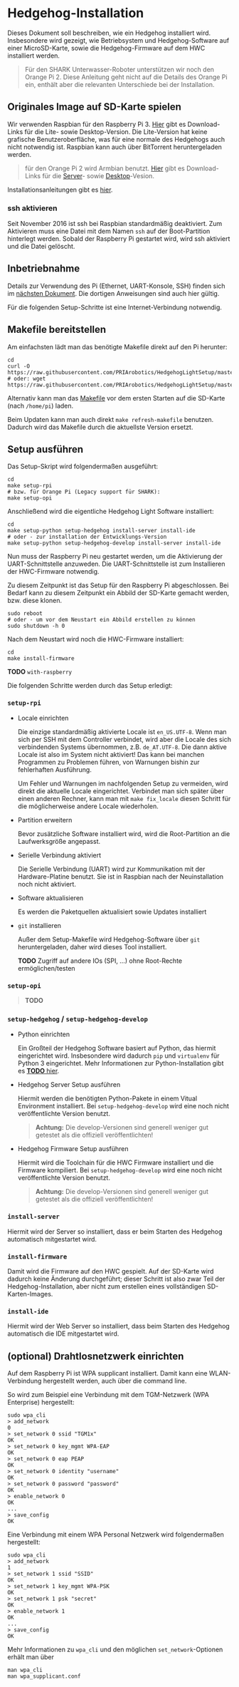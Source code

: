 # Hedgehog-Installation

Dieses Dokument soll beschreiben, wie ein Hedgehog installiert wird.
Insbesondere wird gezeigt, wie Betriebsystem und Hedgehog-Software auf einer MicroSD-Karte,
sowie die Hedgehog-Firmware auf dem HWC installiert werden.

> Für den SHARK Unterwasser-Roboter unterstützen wir noch den Orange Pi 2.
> Diese Anleitung geht nicht auf die Details des Orange Pi ein,
> enthält aber die relevanten Unterschiede bei der Installation.

## Originales Image auf SD-Karte spielen

Wir verwenden Raspbian für den Raspberry Pi 3.
[Hier](https://www.raspberrypi.org/downloads/raspbian/) gibt es Download-Links für die Lite- sowie Desktop-Version.
Die Lite-Version hat keine grafische Benutzeroberfläche, was für eine normale des Hedgehogs auch nicht notwendig ist.
Raspbian kann auch über BitTorrent heruntergeladen werden.

> für den Orange Pi 2 wird Armbian benutzt.
> [Hier](http://www.armbian.com/orange-pi-2/) gibt es Download-Links für die
> [Server](http://mirror.igorpecovnik.com/Armbian_5.05_Orangepih3_Debian_jessie_3.4.110.zip)- sowie
> [Desktop](http://mirror.igorpecovnik.com/Armbian_5.05_Orangepih3_Debian_jessie_3.4.110_desktop.zip)-Vesion.

Installationsanleitungen gibt es [hier](https://www.raspberrypi.org/documentation/installation/installing-images/README.md).

### ssh aktivieren

Seit November 2016 ist ssh bei Raspbian standardmäßig deaktiviert.
Zum Aktivieren muss eine Datei mit dem Namen `ssh` auf der Boot-Partition hinterlegt werden.
Sobald der Raspberry Pi gestartet wird, wird ssh aktiviert und die Datei gelöscht.

## Inbetriebnahme

Details zur Verwendung des Pi (Ethernet, UART-Konsole, SSH) finden sich im [nächsten Dokument](Working.md).
Die dortigen Anweisungen sind auch hier gültig.

Für die folgenden Setup-Schritte ist eine Internet-Verbindung notwendig.

## Makefile bereitstellen

Am einfachsten lädt man das benötigte Makefile direkt auf den Pi herunter:

    cd
    curl -O https://raw.githubusercontent.com/PRIArobotics/HedgehogLightSetup/master/Makefile
    # oder: wget https://raw.githubusercontent.com/PRIArobotics/HedgehogLightSetup/master/Makefile

Alternativ kann man das [Makefile](https://raw.githubusercontent.com/PRIArobotics/HedgehogLightSetup/master/Makefile) vor dem ersten Starten auf die SD-Karte (nach `/home/pi`) laden.

Beim Updaten kann man auch direkt `make refresh-makefile` benutzen.
Dadurch wird das Makefile durch die aktuellste Version ersetzt.

## Setup ausführen

Das Setup-Skript wird folgendermaßen ausgeführt:

    cd
    make setup-rpi
    # bzw. für Orange Pi (Legacy support für SHARK):
    make setup-opi

Anschließend wird die eigentliche Hedgehog Light Software installiert:

    cd
    make setup-python setup-hedgehog install-server install-ide
    # oder - zur installation der Entwicklungs-Version
    make setup-python setup-hedgehog-develop install-server install-ide

Nun muss der Raspberry Pi neu gestartet werden, um die Aktivierung der UART-Schnittstelle anzuweden.
Die UART-Schnittstelle ist zum Installieren der HWC-Firmware notwendig.

Zu diesem Zeitpunkt ist das Setup für den Raspberry Pi abgeschlossen.
Bei Bedarf kann zu diesem Zeitpunkt ein Abbild der SD-Karte gemacht werden, bzw. diese klonen.

    sudo reboot
    # oder - um vor dem Neustart ein Abbild erstellen zu können
    sudo shutdown -h 0

Nach dem Neustart wird noch die HWC-Firmware installiert:

    cd
    make install-firmware

**TODO** `with-raspberry`

Die folgenden Schritte werden durch das Setup erledigt:

### `setup-rpi`

* Locale einrichten

  Die einzige standardmäßig aktivierte Locale ist `en_US.UTF-8`.
  Wenn man sich per SSH mit dem Controller verbindet, wird aber die Locale des sich verbindenden Systems übernommen, z.B. `de_AT.UTF-8`.
  Die dann aktive Locale ist also im System nicht aktiviert!
  Das kann bei manchen Programmen zu Problemen führen, von Warnungen bishin zur fehlerhaften Ausführung.

  Um Fehler und Warnungen im nachfolgenden Setup zu vermeiden, wird direkt die aktuelle Locale eingerichtet.
  Verbindet man sich später über einen anderen Rechner, kann man mit `make fix_locale` diesen Schritt für die möglicherweise andere Locale wiederholen.

* Partition erweitern

  Bevor zusätzliche Software installiert wird, wird die Root-Partition an die Laufwerksgröße angepasst.

* Serielle Verbindung aktiviert

  Die Serielle Verbindung (UART) wird zur Kommunikation mit der Hardware-Platine benutzt.
  Sie ist in Raspbian nach der Neuinstallation noch nicht aktiviert.

* Software aktualisieren

  Es werden die Paketquellen aktualisiert sowie Updates installiert

* `git` installieren

  Außer dem Setup-Makefile wird Hedgehog-Software über `git` heruntergeladen, daher wird dieses Tool installiert.

  **TODO** Zugriff auf andere IOs (SPI, …) ohne Root-Rechte ermöglichen/testen

### `setup-opi`

> **TODO**

### `setup-hedgehog` / `setup-hedgehog-develop`

* Python einrichten

  Ein Großteil der Hedgehog Software basiert auf Python, das hiermit eingerichtet wird.
  Insbesondere wird dadurch `pip` und `virtualenv` für Python 3 eingerichtet.
  Mehr Informationen zur Python-Installation gibt es [**TODO** hier](python.md).

* Hedgehog Server Setup ausführen

  Hiermit werden die benötigten Python-Pakete in einem Vitual Environment installiert.
  Bei `setup-hedgehog-develop` wird eine noch nicht veröffentlichte Version benutzt.

  > **Achtung:** Die develop-Versionen sind generell weniger gut getestet als die offiziell veröffentlichten!

* Hedgehog Firmware Setup ausführen

  Hiermit wird die Toolchain für die HWC Firmware installiert und die Firmware kompiliert.
  Bei `setup-hedgehog-develop` wird eine noch nicht veröffentlichte Version benutzt.

  > **Achtung:** Die develop-Versionen sind generell weniger gut getestet als die offiziell veröffentlichten!

### `install-server`

Hiermit wird der Server so installiert, dass er beim Starten des Hedgehog automatisch mitgestartet wird.

### `install-firmware`

Damit wird die Firmware auf den HWC gespielt.
Auf der SD-Karte wird dadurch keine Änderung durchgeführt;
dieser Schritt ist also zwar Teil der Hedgehog-Installation,
aber nicht zum erstellen eines vollständigen SD-Karten-Images.

### `install-ide`

Hiermit wird der Web Server so installiert, dass beim Starten des Hedgehog automatisch die IDE mitgestartet wird.

## (optional) Drahtlosnetzwerk einrichten

Auf dem Raspberry Pi ist WPA supplicant installiert.
Damit kann eine WLAN-Verbindung hergestellt werden, auch über die command line.

So wird zum Beispiel eine Verbindung mit dem TGM-Netzwerk (WPA Enterprise) hergestellt:

    sudo wpa_cli
    > add_network
    0
    > set_network 0 ssid "TGM1x"
    OK
    > set_network 0 key_mgmt WPA-EAP
    OK
    > set_network 0 eap PEAP
    OK
    > set_network 0 identity "username"
    OK
    > set_network 0 password "password"
    OK
    > enable_network 0
    OK
    ...
    > save_config
    OK

Eine Verbindung mit einem WPA Personal Netzwerk wird folgendermaßen hergestellt:

    sudo wpa_cli
    > add_network
    1
    > set_network 1 ssid "SSID"
    OK
    > set_network 1 key_mgmt WPA-PSK
    OK
    > set_network 1 psk "secret"
    OK
    > enable_network 1
    OK
    ...
    > save_config
    OK

Mehr Informationen zu `wpa_cli` und den möglichen `set_network`-Optionen erhält man über

    man wpa_cli
    man wpa_supplicant.conf
